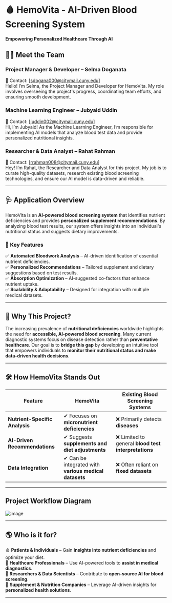 # 🩸 HemoVita - AI-Driven Blood Screening System  
#### Empowering Personalized Healthcare Through AI  

## 🧑‍💻 Meet the Team  
### **Project Manager & Developer** – Selma Doganata  
📧 Contact: [sdogana000@citymail.cuny.edu]  
Hello! I’m Selma, the Project Manager and Developer for HemoVita. My role involves overseeing the project's progress, coordinating team efforts, and ensuring smooth development.  

### **Machine Learning Engineer** – Jubyaid Uddin  
📧 Contact: [juddin002@citymail.cuny.edu]  
Hi, I’m Jubyaid! As the Machine Learning Engineer, I’m responsible for implementing AI models that analyze blood test data and provide personalized nutritional insights.  

### **Researcher & Data Analyst** – Rahat Rahman  
📧 Contact: [rrahman008@citymail.cuny.edu]  
Hey! I’m Rahat, the Researcher and Data Analyst for this project. My job is to curate high-quality datasets, research existing blood screening technologies, and ensure our AI model is data-driven and reliable.  

---

## 🩺 Application Overview  
HemoVita is an **AI-powered blood screening system** that identifies nutrient deficiencies and provides **personalized supplement recommendations**. By analyzing blood test results, our system offers insights into an individual's nutritional status and suggests dietary improvements.  

### 📌 Key Features  
✅ **Automated Bloodwork Analysis** – AI-driven identification of essential nutrient deficiencies.  
✅ **Personalized Recommendations** – Tailored supplement and dietary suggestions based on test results.  
✅ **Absorption Optimization** – AI-suggested co-factors that enhance nutrient uptake.  
✅ **Scalability & Adaptability** – Designed for integration with multiple medical datasets.  

---

## 📌 Why This Project?  
The increasing prevalence of **nutritional deficiencies** worldwide highlights the need for **accessible, AI-powered blood screening**. Many current diagnostic systems focus on disease detection rather than **preventative healthcare**. Our goal is to **bridge this gap** by developing an intuitive tool that empowers individuals to **monitor their nutritional status and make data-driven health decisions**.  

---

## 🛠️ How HemoVita Stands Out  
| **Feature** | **HemoVita** | **Existing Blood Screening Systems** |
|------------|-------------|----------------------------------|
| **Nutrient-Specific Analysis** | ✔ Focuses on **micronutrient deficiencies** | ❌ Primarily detects **diseases** |
| **AI-Driven Recommendations** | ✔ Suggests **supplements and diet adjustments** | ❌ Limited to general **blood test interpretations** |
| **Data Integration** | ✔ Can be integrated with **various medical datasets** | ❌ Often reliant on **fixed datasets** |

---

## Project Workflow Diagram  
![image](https://github.com/user-attachments/assets/b781e4a9-81b6-437e-8c01-ecf27c9f7aea)  

---

## 🌎 Who is it for?  
🩸 **Patients & Individuals** – Gain **insights into nutrient deficiencies** and optimize your diet.  
🏥 **Healthcare Professionals** – Use AI-powered tools to **assist in medical diagnostics**.  
🔬 **Researchers & Data Scientists** – Contribute to **open-source AI for blood screening**.  
💊 **Supplement & Nutrition Companies** – Leverage AI-driven insights for **personalized health solutions**.  

---
